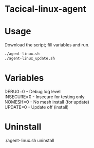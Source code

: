 # Tacical-linux-agent

# Usage
Download the script; fill variables and run. 

```bash
./agent-linux.sh
./agent-linux_update.sh
```
# Variables
DEBUG=0 - Debug log level<br />
INSECURE=0 - Insecure for testing only<br />
NOMESH=0 - No mesh install (for update)<br />
UPDATE=0 - Update off (install)<br />

# Uninstall
./agent-linux.sh uninstall


